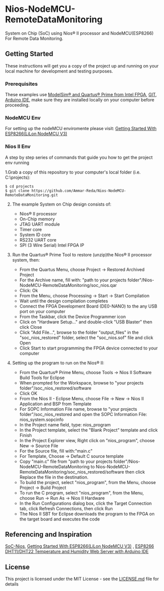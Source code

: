 # Nios-NodeMCU-RemoteDataMonitoring
System on Chip (SoC) using Nios® II processor and NodeMCU(ESP8266) For Remote Data Monitoring.

## Getting Started

These instructions will get you a copy of the project up and running on your local machine for development and testing purposes.

### Prerequisites

These examples use [ModelSim® and Quartus® Prime from Intel FPGA](http://fpgasoftware.intel.com/?edition=lite), [GIT](https://git-scm.com/download/win), [Arduino IDE](https://www.arduino.cc/en/main/Software), make sure they are installed locally on your computer before proceeding.

### NodeMCU Env
For setting up the nodeMCU enviromente please visit:
    [Getting Started With ESP8266(LiLon NodeMCU V3)](https://www.instructables.com/id/Getting-Started-With-ESP8266LiLon-NodeMCU-V3Flashi/)

### Nios II Env
A step by step series of commands that guide you how to get the project env running

1.Grab a copy of this repository to your computer's local folder (i.e. C:\projects):
```
$ cd projects
$ git clone https://github.com/Ammar-Reda/Nios-NodeMCU-RemoteDataMonitoring.git
```
2. The example System on Chip design consists of:
    - Nios&reg; II processor
    - On-Chip memory
    - JTAG UART module
    - Timer core
    - System ID core
    - RS232 UART core
    - SPI (3 Wire Serial) Intel FPGA IP
        
3.  Run the Quartus&reg; Prime Tool to restore (unzip)the Nios&reg; II processor system, then:
    - From the Quartus Menu, choose Project -> Restored Archived Project
    - For the Archive name, fill with: "path to your projects folder"/Nios-NodeMCU-RemoteDataMonitoring/soc_nios.qar
    - Click: Ok
    - From the Menu, choose Processing -> Start -> Start Compilation
    - Wait until the design compilation completes
    - Connect the FPGA Development Board (DE0-NANO) to the any USB port on your computer
    - From the Taskbar, click the Device Programmer icon
    - Click on "Hardware Setup..." and double-click "USB Blaster" then click Close 
    - Click "Add File...", browse to the folder "output_files" in the "soc_nios_restored" folder, select the "soc_nios.sof" file and click Open
    - Click Start to start programming the FPGA device connected to your computer

4. Setting up the program to run on the Nios&reg; II:
    - From the Quartus&reg; Prime Menu, choose Tools -> Nios II Software Build Tools for Eclipse
    - When prompted for the Workspace, browse to "your projects folder"/soc_nios_restored/software
    - Click OK
    - From the Nios II - Eclipse Menu, choose File -> New -> Nios II Application and BSP from Template
    - For SOPC Information File name, browse to "your projects folder"/soc_nios_restored and open the SOPC Information File: nios_system.sopcinfo
    - In the Project name field, type: nios_program
    - In the Project template, select the "Blank Project" template and click Finish
    - In the Project Explorer view, Right click on "nios_program", choose New -> Source File
    - For the Source file, fill with:"main.c"
    - For Template, Choose -> Default C source template
    - Copy "main.c" file from "path to your projects folder"/Nios-NodeMCU-RemoteDataMonitoring to Nios-NodeMCU-RemoteDataMonitoring/soc_nios_restored/software then click Replace the file in the destination.
    - To build the project, select "nios_program", from the Menu, choose Project -> Build Project
    - To run the C program, select "nios_program", from the Menu, choose Run -> Run As -> Nios II Hardware
    - In the Run Configurations dialog box, click the Target Connection tab, click Refresh Connections, then click Run
    - The Nios II SBT for Eclipse downloads the program to the FPGA on the target board and executes the code

## Referencing and Inspiration
[SoC-Nios](https://github.com/ihabadly/SoC-Nios), 
[Getting Started With ESP8266(LiLon NodeMCU V3)](https://www.instructables.com/id/Getting-Started-With-ESP8266LiLon-NodeMCU-V3Flashi/)
, [ESP8266 DHT11/DHT22 Temperature and Humidity Web Server with Arduino IDE](https://randomnerdtutorials.com/esp8266-dht11dht22-temperature-and-humidity-web-server-with-arduino-ide/)   

## License

This project is licensed under the MIT License - see the [LICENSE.md](https://github.com/Ammar-Reda/Nios-NodeMCU-RemoteDataMonitoring/blob/master/LICENSE) file for details

